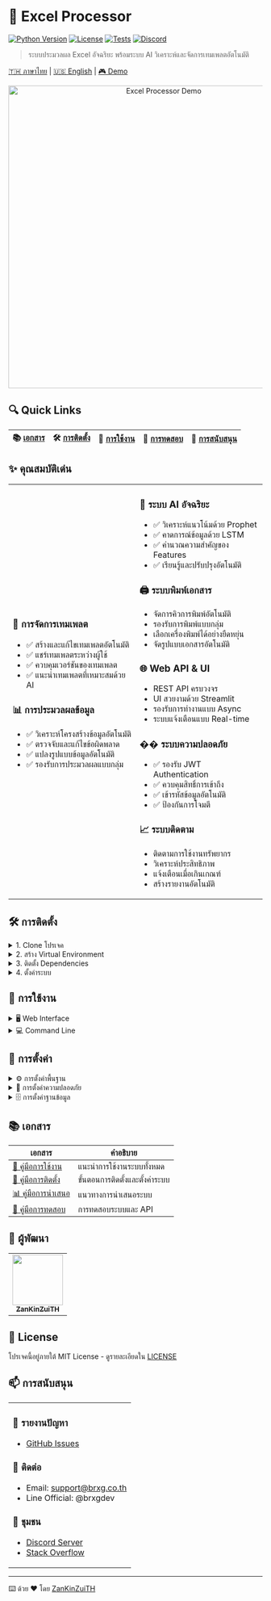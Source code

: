 # 🚀 Excel Processor

[![Python Version](https://img.shields.io/badge/python-3.8%2B-blue)]()
[![License](https://img.shields.io/badge/license-MIT-green)]()
[![Tests](https://img.shields.io/badge/tests-passing-brightgreen)]()
[![Discord](https://img.shields.io/badge/discord-join%20chat-7289da)]()

> ระบบประมวลผล Excel อัจฉริยะ พร้อมระบบ AI วิเคราะห์และจัดการเทมเพลตอัตโนมัติ

[🇹🇭 ภาษาไทย](README.md) | [🇺🇸 English](README_EN.md) | [🎮 Demo](README_DEMO.md)

<div align="center">
  <img src="docs/images/demo.gif" alt="Excel Processor Demo" width="600">
</div>

## 🔍 Quick Links
| 📚 [เอกสาร](#-เอกสาร) | 🛠️ [การติดตั้ง](#️-การติดตั้ง) | 📖 [การใช้งาน](#-การใช้งาน) | 🧪 [การทดสอบ](docs/testing_guide.md) | 🤝 [การสนับสนุน](#-การสนับสนุน) |
|---|---|---|---|---|

## ✨ คุณสมบัติเด่น

<table>
<tr>
<td width="50%">

### 🎯 การจัดการเทมเพลต
- ✅ สร้างและแก้ไขเทมเพลตอัตโนมัติ
- ✅ แชร์เทมเพลตระหว่างผู้ใช้
- ✅ ควบคุมเวอร์ชันของเทมเพลต
- ✅ แนะนำเทมเพลตที่เหมาะสมด้วย AI

### 📊 การประมวลผลข้อมูล
- ✅ วิเคราะห์โครงสร้างข้อมูลอัตโนมัติ
- ✅ ตรวจจับและแก้ไขข้อผิดพลาด
- ✅ แปลงรูปแบบข้อมูลอัตโนมัติ
- ✅ รองรับการประมวลผลแบบกลุ่ม

</td>
<td width="50%">

### 🤖 ระบบ AI อัจฉริยะ
- ✅ วิเคราะห์แนวโน้มด้วย Prophet
- ✅ คาดการณ์ข้อมูลด้วย LSTM
- ✅ คำนวณความสำคัญของ Features
- ✅ เรียนรู้และปรับปรุงอัตโนมัติ

### 🖨️ ระบบพิมพ์เอกสาร
- จัดการคิวการพิมพ์อัตโนมัติ
- รองรับการพิมพ์แบบกลุ่ม
- เลือกเครื่องพิมพ์ได้อย่างยืดหยุ่น
- จัดรูปแบบเอกสารอัตโนมัติ

### 🌐 Web API & UI
- REST API ครบวงจร
- UI สวยงามด้วย Streamlit
- รองรับการทำงานแบบ Async
- ระบบแจ้งเตือนแบบ Real-time

### �� ระบบความปลอดภัย
- ✅ รองรับ JWT Authentication
- ✅ ควบคุมสิทธิ์การเข้าถึง
- ✅ เข้ารหัสข้อมูลอัตโนมัติ
- ✅ ป้องกันการโจมตี

### 📈 ระบบติดตาม
- ติดตามการใช้งานทรัพยากร
- วิเคราะห์ประสิทธิภาพ
- แจ้งเตือนเมื่อเกินเกณฑ์
- สร้างรายงานอัตโนมัติ

</td>
</tr>
</table>

## 🛠️ การติดตั้ง

<details>
<summary>1. Clone โปรเจค</summary>

```bash
git clone https://github.com/yourusername/excel-processor.git
cd excel-processor
```
</details>

<details>
<summary>2. สร้าง Virtual Environment</summary>

```bash
python -m venv venv
source venv/bin/activate  # Linux/Mac
venv\Scripts\activate     # Windows
```
</details>

<details>
<summary>3. ติดตั้ง Dependencies</summary>

```bash
pip install -r requirements.txt
```
</details>

<details>
<summary>4. ตั้งค่าระบบ</summary>

```bash
python cli.py setup
```
</details>

## 📖 การใช้งาน

<details>
<summary>🖥️ Web Interface</summary>

1. เริ่มต้นระบบ:
```bash
python cli.py start
```
2. เปิดเบราว์เซอร์ไปที่ `http://localhost:8501`
</details>

<details>
<summary>💻 Command Line</summary>

```bash
# ประมวลผลไฟล์
python cli.py process input.xlsx

# สร้างเทมเพลต
python cli.py template create

# วิเคราะห์ด้วย AI
python cli.py analyze data.xlsx
```
</details>

## 🔧 การตั้งค่า

<details>
<summary>⚙️ การตั้งค่าพื้นฐาน</summary>

```env
APP_NAME=ระบบจัดการเทมเพลต Excel
APP_VERSION=1.0.0
DEBUG=False
```
</details>

<details>
<summary>🔐 การตั้งค่าความปลอดภัย</summary>

```env
SECRET_KEY=your-secret-key
ALGORITHM=HS256
ACCESS_TOKEN_EXPIRE_MINUTES=30
```
</details>

<details>
<summary>🗄️ การตั้งค่าฐานข้อมูล</summary>

```env
DATABASE_URL=sqlite:///./excel_data.db
```
</details>

## 📚 เอกสาร

| เอกสาร | คำอธิบาย |
|---|---|
| [📘 คู่มือการใช้งาน](docs/user_guide.md) | แนะนำการใช้งานระบบทั้งหมด |
| [🔧 คู่มือการติดตั้ง](docs/server_setup.md) | ขั้นตอนการติดตั้งและตั้งค่าระบบ |
| [📊 คู่มือการนำเสนอ](docs/presentation_guide.md) | แนวทางการนำเสนอระบบ |
| [🧪 คู่มือการทดสอบ](docs/testing_guide.md) | การทดสอบระบบและ API |

## 👥 ผู้พัฒนา

<table>
<tr>
<td align="center">
<a href="https://github.com/ZanKinZuiTH">
<img src="https://avatars.githubusercontent.com/u/YOUR_ID?v=4" width="100px;" alt=""/>
<br />
<sub><b>ZanKinZuiTH</b></sub>
</a>
</td>
</tr>
</table>

## 📄 License

โปรเจคนี้อยู่ภายใต้ MIT License - ดูรายละเอียดใน [LICENSE](LICENSE)

## 📫 การสนับสนุน

<table>
<tr>
<td>

### 🐛 รายงานปัญหา
- [GitHub Issues](https://github.com/ZanKinZuiTH/excel-processor/issues)

### 📧 ติดต่อ
- Email: support@brxg.co.th
- Line Official: @brxgdev

### 💬 ชุมชน
- [Discord Server](https://discord.gg/your-server)
- [Stack Overflow](https://stackoverflow.com/questions/tagged/excel-processor)

</td>
</tr>
</table>

---
⌨️ ด้วย ❤️ โดย [ZanKinZuiTH](https://github.com/ZanKinZuiTH) 